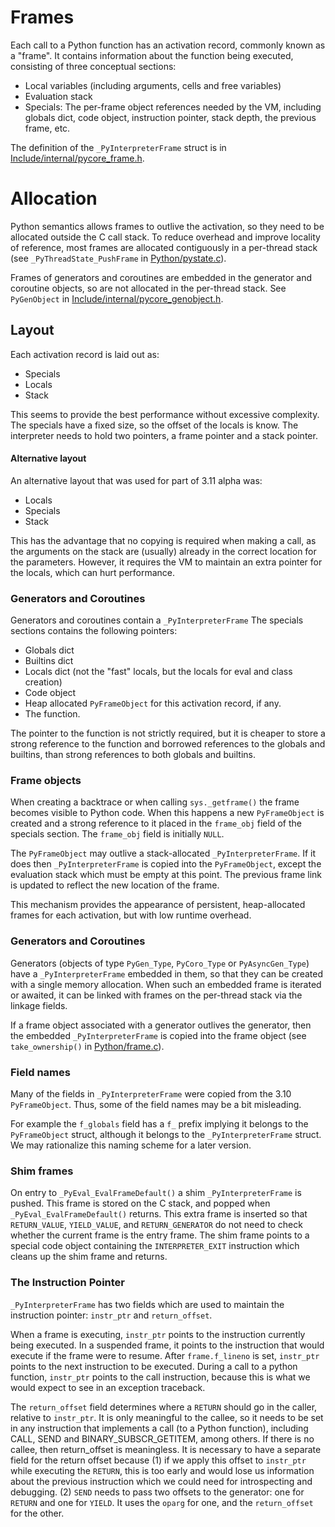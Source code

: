 # Frames

Each call to a Python function has an activation record, commonly known as a
"frame". It contains information about the function being executed, consisting
of three conceptual sections:

* Local variables (including arguments, cells and free variables)
* Evaluation stack
* Specials: The per-frame object references needed by the VM, including
  globals dict, code object, instruction pointer, stack depth, the
  previous frame, etc.

The definition of the `_PyInterpreterFrame` struct is in
[Include/internal/pycore_frame.h](../Include/internal/pycore_frame.h).

# Allocation

Python semantics allows frames to outlive the activation, so they need to
be allocated outside the C call stack. To reduce overhead and improve locality
of reference, most frames are allocated contiguously in a per-thread stack
(see `_PyThreadState_PushFrame` in [Python/pystate.c](../Python/pystate.c)).

Frames of generators and coroutines are embedded in the generator and coroutine
objects, so are not allocated in the per-thread stack. See `PyGenObject` in
[Include/internal/pycore_genobject.h](../Include/internal/pycore_genobject.h).

## Layout

Each activation record is laid out as:
* Specials
* Locals
* Stack

This seems to provide the best performance without excessive complexity.
The specials have a fixed size, so the offset of the locals is know. The
interpreter needs to hold two pointers, a frame pointer and a stack pointer.

#### Alternative layout

An alternative layout that was used for part of 3.11 alpha was:

* Locals
* Specials
* Stack

This has the advantage that no copying is required when making a call,
as the arguments on the stack are (usually) already in the correct
location for the parameters. However, it requires the VM to maintain
an extra pointer for the locals, which can hurt performance.

### Generators and Coroutines

Generators and coroutines contain a `_PyInterpreterFrame`
The specials sections contains the following pointers:

* Globals dict
* Builtins dict
* Locals dict (not the "fast" locals, but the locals for eval and class creation)
* Code object
* Heap allocated `PyFrameObject` for this activation record, if any.
* The function.

The pointer to the function is not strictly required, but it is cheaper to
store a strong reference to the function and borrowed references to the globals
and builtins, than strong references to both globals and builtins.

### Frame objects

When creating a backtrace or when calling `sys._getframe()` the frame becomes
visible to Python code. When this happens a new `PyFrameObject` is created
and a strong reference to it placed in the `frame_obj` field of the specials
section. The `frame_obj` field is initially `NULL`.

The `PyFrameObject` may outlive a stack-allocated `_PyInterpreterFrame`.
If it does then `_PyInterpreterFrame` is copied into the `PyFrameObject`,
except the evaluation stack which must be empty at this point.
The previous frame link is updated to reflect the new location of the frame.

This mechanism provides the appearance of persistent, heap-allocated
frames for each activation, but with low runtime overhead.

### Generators and Coroutines

Generators (objects of type `PyGen_Type`, `PyCoro_Type` or
`PyAsyncGen_Type`) have a `_PyInterpreterFrame` embedded in them, so
that they can be created with a single memory allocation.
When such an embedded frame is iterated or awaited, it can be linked with
frames on the per-thread stack via the linkage fields.

If a frame object associated with a generator outlives the generator, then
the embedded `_PyInterpreterFrame` is copied into the frame object (see
`take_ownership()` in [Python/frame.c](../Python/frame.c)).

### Field names

Many of the fields in `_PyInterpreterFrame` were copied from the 3.10 `PyFrameObject`.
Thus, some of the field names may be a bit misleading.

For example the `f_globals` field has a `f_` prefix implying it belongs to the
`PyFrameObject` struct, although it belongs to the `_PyInterpreterFrame` struct.
We may rationalize this naming scheme for a later version.


### Shim frames

On entry to `_PyEval_EvalFrameDefault()` a shim `_PyInterpreterFrame` is pushed.
This frame is stored on the C stack, and popped when `_PyEval_EvalFrameDefault()`
returns. This extra frame is inserted so that `RETURN_VALUE`, `YIELD_VALUE`, and
`RETURN_GENERATOR` do not need to check whether the current frame is the entry frame.
The shim frame points to a special code object containing the `INTERPRETER_EXIT`
instruction which cleans up the shim frame and returns.


### The Instruction Pointer

`_PyInterpreterFrame` has two fields which are used to maintain the instruction
pointer: `instr_ptr` and `return_offset`.

When a frame is executing, `instr_ptr` points to the instruction currently being
executed. In a suspended frame, it points to the instruction that would execute
if the frame were to resume. After `frame.f_lineno` is set, `instr_ptr` points to
the next instruction to be executed. During a call to a python function,
`instr_ptr` points to the call instruction, because this is what we would expect
to see in an exception traceback.

The `return_offset` field determines where a `RETURN` should go in the caller,
relative to `instr_ptr`.  It is only meaningful to the callee, so it needs to
be set in any instruction that implements a call (to a Python function),
including CALL, SEND and BINARY_SUBSCR_GETITEM, among others. If there is no
callee, then return_offset is meaningless.  It is necessary to have a separate
field for the return offset because (1) if we apply this offset to `instr_ptr`
while executing the `RETURN`, this is too early and would lose us information
about the previous instruction which we could need for introspecting and
debugging. (2) `SEND` needs to pass two offsets to the generator: one for
`RETURN` and one for `YIELD`. It uses the `oparg` for one, and the
`return_offset` for the other.
